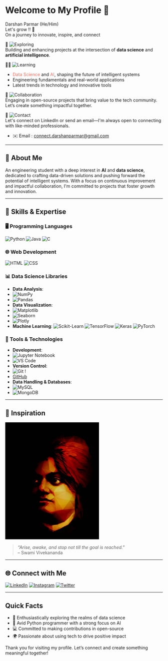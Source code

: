 # Welcome to My Profile 👋
Darshan Parmar (He/Him)
<br>Let's grow !! 🌱  
On a journey to innovate, inspire, and connect

🧭 ![Exploring](https://img.shields.io/badge/-Currently%20Exploring-007ACC?style=flat-square)  
Building and enhancing projects at the intersection of **data science** and **artificial intelligence**.

✍🏻  ![Learning](https://img.shields.io/badge/-Always%20Learning-F39C12?style=flat-square)  
- <span style="color:#FF6F61">Data Science</span> and <span style="color:#FF6F61">AI</span>, shaping the future of intelligent systems  
- Engineering fundamentals and real-world applications  
- Latest trends in technology and innovative tools

🤝 ![Collaboration](https://img.shields.io/badge/-Open%20to%20Collaboration-27ae60?style=flat-square)  
Engaging in open-source projects that bring value to the tech community. Let’s create something impactful together.

🔗 ![Contact](https://img.shields.io/badge/-Always%20Contact-F39C12?style=flat-square)  
Let's connect on LinkedIn or send an email—I'm always open to connecting with like-minded professionals.
- ✉️ Email : connect.darshanparmar@gmail.com

---

## 💫 About Me  
An engineering student with a deep interest in **AI** and **data science**, dedicated to crafting data-driven solutions and pushing forward the potential of intelligent systems. With a focus on continuous improvement and impactful collaboration, I'm committed to projects that foster growth and innovation.

---

## 🚀 Skills & Expertise
### 🖥️ Programming Languages
![Python](https://img.shields.io/badge/-Python-3776AB?logo=python&logoColor=white&style=flat-square) 
![Java](https://img.shields.io/badge/-Java-007396?logo=java&logoColor=white&style=flat-square) 
![C](https://img.shields.io/badge/-C-A8B9CC?logo=c&logoColor=black&style=flat-square)

### 🌐 Web Development
![HTML](https://img.shields.io/badge/-HTML-E34F26?logo=html5&logoColor=white&style=flat-square) 
![CSS](https://img.shields.io/badge/-CSS-1572B6?logo=css3&logoColor=white&style=flat-square)

### 📊 Data Science Libraries
- **Data Analysis**:
- ![NumPy](https://img.shields.io/badge/-NumPy-013243?logo=numpy&logoColor=white&style=flat-square)
- ![Pandas](https://img.shields.io/badge/-Pandas-150458?logo=pandas&logoColor=white&style=flat-square)
- **Data Visualization**:
- ![Matplotlib](https://img.shields.io/badge/-Matplotlib-3776AB?style=flat-square)
- ![Seaborn](https://img.shields.io/badge/-Seaborn-3776AB?style=flat-square)
- ![Plotly](https://img.shields.io/badge/-Plotly-3F4F75?logo=plotly&logoColor=white&style=flat-square)
- **Machine Learning**: ![Scikit-Learn](https://img.shields.io/badge/-Scikit%20Learn-F7931E?logo=scikit-learn&logoColor=white&style=flat-square) ![TensorFlow](https://img.shields.io/badge/-TensorFlow-FF6F00?logo=tensorflow&logoColor=white&style=flat-square) ![Keras](https://img.shields.io/badge/-Keras-D00000?logo=keras&logoColor=white&style=flat-square) ![PyTorch](https://img.shields.io/badge/-PyTorch-EE4C2C?logo=pytorch&logoColor=white&style=flat-square)

### 🧠 Tools & Technologies
- **Development**:
- ![Jupyter Notebook](https://img.shields.io/badge/-Jupyter-F37626?logo=jupyter&logoColor=white&style=flat-square)
- ![VS Code](https://img.shields.io/badge/-VS%20Code-007ACC?logo=visual-studio-code&logoColor=white&style=flat-square)
- **Version Control**:
- ![Git](https://img.shields.io/badge/-Git-F05032?logo=git&logoColor=white&style=flat-square) !
- [GitHub](https://img.shields.io/badge/-GitHub-181717?logo=github&logoColor=white&style=flat-square)
- **Data Handling & Databases**:
- ![MySQL](https://img.shields.io/badge/-MySQL-4479A1?logo=mysql&logoColor=white&style=flat-square)
- ![MongoDB](https://img.shields.io/badge/-MongoDB-47A248?logo=mongodb&logoColor=white&style=flat-square)

---

## 🌠 Inspiration

<img src="https://github.com/ParmarDarshan29/ParmarDarshan29/blob/main/Vivekananda%20Painting.jpg?raw=true" alt="Swami Vivekananda" width="300" />  

> *“Arise, awake, and stop not till the goal is reached.”*  
> – Swami Vivekananda

---

## 🌐 Connect with Me

[![LinkedIn](https://img.shields.io/badge/-LinkedIn-0A66C2?logo=linkedin&logoColor=white&style=flat-square)](https://www.linkedin.com/in/darshan-parmar-29dec2003) 
[![Instagram](https://img.shields.io/badge/-Instagram-E4405F?logo=instagram&logoColor=white&style=flat-square)](https://www.instagram.com/darshanparmar_29/) 
[![Twitter](https://img.shields.io/badge/-Twitter-1DA1F2?logo=twitter&logoColor=white&style=flat-square)](https://x.com/Darshanparmar29)

---

## Quick Facts

- 🌊 Enthusiastically exploring the realms of data science  
- 🐍 Avid Python programmer with a strong focus on AI  
- 💻 Committed to making contributions in open-source  
- 🌍 Passionate about using tech to drive positive impact

Thank you for visiting my profile. Let’s connect and create something meaningful together!
